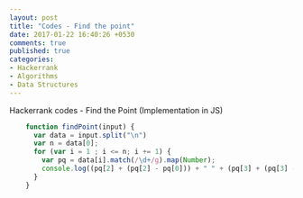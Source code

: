 ```yaml
---
layout: post
title: "Codes - Find the point"
date: 2017-01-22 16:40:26 +0530
comments: true
published: true
categories: 
- Hackerrank
- Algorithms
- Data Structures
---
```

Hackerrank codes - Find the Point (Implementation in JS)
``` javascript find-a-point.js https://gist.github.com/kiranml1/627b82e703966c54095f6baa45296396
    function findPoint(input) {
      var data = input.split("\n")
      var n = data[0];
      for (var i = 1 ; i <= n; i += 1) {
        var pq = data[i].match(/\d+/g).map(Number);
        console.log((pq[2] + (pq[2] - pq[0])) + " " + (pq[3] + (pq[3] - pq[1])));
      }
    }
```